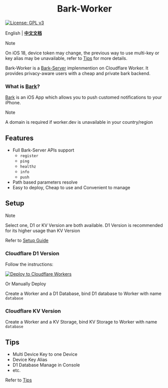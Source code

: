 <p align="center">
    <h1 align="center">Bark-Worker</h1>
</p>

[![License: GPL v3](https://img.shields.io/badge/License-GPLv3-blue.svg)](https://www.gnu.org/licenses/gpl-3.0)

English | **[中文文档](README.zh.md)**

<!-- > [!CAUTION]
> There are bugs in Cloudflare Dashboard for now(2024-07-27), deploy and variables edit are not available, DONOT change anything before Cloudflare fix that. If you want to deploy, use wrangler. -->

> [!NOTE]
> On iOS 18, device token may change, the previous way to use multi-key or key alias may be unavailable, refer to [Tips](doc/tips.md) for more details.

<!-- > [!CAUTION]
> For D1 Alpha Users: On August 1, 2024, D1 alpha databases will stop accepting live SQL queries. See [Migration Guide](https://developers.cloudflare.com/d1/platform/alpha-migration/) -->

Bark-Worker is a [Bark-Server](https://github.com/Finb/bark-server) implenmention on Cloudflare Worker. It provides privacy-aware users with a cheap and private bark backend. 

### What is [Bark](https://github.com/Finb/Bark)?
[Bark](https://github.com/Finb/Bark) is an iOS App which allows you to push customed notifications to your iPhone.

> [!NOTE]
> A domain is required if worker.dev is unavailable in your country/region

## Features
- Full Bark-Server APIs support
    - `register`
    - `ping`
    - `healthz`
    - `info`
    - `push`
- Path based parameters resolve
- Easy to deploy, Cheap to use and Convenient to manage

## Setup

> [!NOTE]
> Select one, D1 or KV Version are both available. D1 Version is recommended for its higher usage than KV Version

<!-- > [!CAUTION]
> After Cloudflare D1 is not in Beta, KV Version maybe deprecated. -->

Refer to [Setup Guide](doc/setup_guide.md)

### Cloudflare D1 Version

Follow the instructions:

[![Deploy to Cloudflare Workers](https://deploy.workers.cloudflare.com/button)](https://deploy.workers.cloudflare.com/?url=https://github.com/cwxiaos/bark-worker)

Or Manually Deploy

Create a Worker and a D1 Database, bind D1 database to Worker with name `database`

### Cloudflare KV Version

Create a Worker and a KV Storage, bind KV Storage to Worker with name `database`

## Tips

- Multi Device Key to one Device
- Device Key Alias
- D1 Database Manage in Console
- etc.

Refer to [Tips](doc/tips.md)
